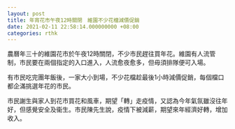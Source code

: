 ```yaml
---
layout: post
title: 年宵花市午夜12時關閉　維園不少花檔減價促銷
date: 2021-02-11 22:58:14.000000000 +08:00
categories: rthk
---
```


農曆年三十的維園花市於午夜12時關閉，不少市民趕往買年花。維園有人流管制，市民要在兩個指定的入口進入，人流愈夜愈多，但毋須排隊便可入場。

有市民吃完團年飯後，一家大小到場，不少花檔趁最後1小時減價促銷，每個檔口都企滿挑選年花的市民。

市民謝生與家人到花市買花和風車，期望「轉」走疫情，又認為今年氣氛雖沒往年好，但感覺安全及衞生。市民陳先生說，疫情下被減薪，期望來年經濟好轉，增加收入。
